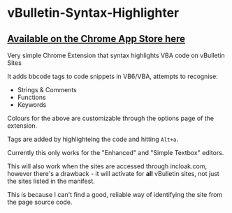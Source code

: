 # vBulletin-Syntax-Highlighter
[Available on the Chrome App Store here](https://chrome.google.com/webstore/detail/syntax-highlighter-for-ex/lfepfbglmpkdfbjmbonacjapndgmjdoe)
---
Very simple Chrome Extension that syntax highlights VBA code on vBulletin Sites

It adds bbcode tags to code snippets in VB6/VBA, attempts to recognise:
 - Strings & Comments
 - Functions
 - Keywords
 
Colours for the above are customizable through the options page of the extension.

Tags are added by highlighteing the code and hitting `Alt+a`.

Currently this only works for the "Enhanced" and "Simple Textbox" editors.

This will also work when the sites are accessed through incloak.com, however there's a drawback - it will activate for **all** vBulletin sites, not just the sites listed in the manifest. 

This is because I can't find a good, reliable way of identifying the site from the page source code. 